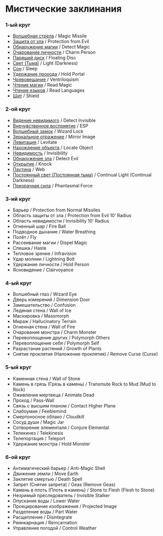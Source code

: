 # Мистические заклинания

### 1-ый круг

- [Волшебная стрела](arcane-spells/magic-missile.md) / Magic Missile
- [Защита от зла](arcane-spells/protection-from-evil.md) / Protection from Evil
- [Обнаружение магии](arcane-spells/detect-magic.md) / Detect Magic
- [Очарование личности](arcane-spells/charm-person.md) / Charm Person
- [Парящий диск](arcane-spells/floating-disk.md) / Floating Disc
- [Свет (Тьма)](arcane-spells/light.md) / Light (Darkness)
- [Сон](arcane-spells/sleep.md) / Sleep
- [Удержание прохода](arcane-spells/hold-portal.md) / Hold Portal
- [Чревовещание](arcane-spells/ventriloquism.md) / Ventriloquism
- [Чтение магии](arcane-spells/read-magic.md) / Read Magic
- [Чтение языков](arcane-spells/read-languages.md) / Read Languages
- [Щит](arcane-spells/shield.md) / Shield

### 2-ой круг

- [Видение невидимого](arcane-spells/detect-invisible.md) / Detect Invisible
- [Внечувственное восприятие](arcane-spells/esp.md) / ESP
- [Волшебный замок](arcane-spells/wizard-lock.md) / Wizard Lock
- [Зеркальное отражение](arcane-spells/mirror-image.md) / Mirror Image
- [Левитация](arcane-spells/levitate.md) / Levitate
- [Нахождение объекта](arcane-spells/locate-object.md) / Locate Object
- [Невидимость](arcane-spells/invisibility.md) / Invisibility
- [Обнаружение зла](arcane-spells/detect-evil.md) / Detect Evil
- [Открытие](arcane-spells/knock.md) / Knock
- [Паутина](arcane-spells/web.md) / Web
- [Постоянный свет (Постоянная тьма)](arcane-spells/continual-light.md) / Continual Light (Continual Darkness)
- [Призрачная сила](arcane-spells/phantasmal-force.md) / Phantasmal Force

### 3-ий круг

- Барьер / Protection from Normal Missiles
- Область защиты от зла / Protection from Evil 10’ Radius
- Область невидимости / Invisibility 10’ Radius
- Огненный шар / Fire Ball
- Подводное дыхание / Water Breathing
- Полёт / Fly
- Рассеивание магии / Dispel Magic
- Спешка / Haste
- Тепловое зрение / Infravision
- Удар молнии / Lightning Bolt
- Удержание личности / Hold Person
- Ясновидение / Clairvoyance
  
### 4-ый круг

- Волшебный глаз / Wizard Eye
- Дверь измерений / Dimension Door
- Замешательство / Confusion
- Ледяная стена / Wall of Ice
- Маскировка / Massmorph
- Мираж / Hallucinatory Terrain
- Огненная стена / Wall of Fire
- Очарование монстра / Charm Monster
- Перевоплощение других / Polymorph Others
- Перевоплощение себя / Polymorph Self
- Разрастание растений / Growth of Plants
- Снятие проклятия (Наложение проклятия) / Remove Curse (Curse)

### 5-ый круг

- Каменная стена / Wall of Stone
- Камень в грязь (Грязь в камень) / Transmute Rock to Mud (Mud to Rock)
- Оживление мертвеца / Animate Dead
- Проход / Pass-Wall
- Связь с высшим планом / Contact Higher Plane
- Слабоумие / Feeblemind
- Смертоносное облако / Cloudkill
- Сосуд души / Magic Jar
- Сотворение элементаля / Conjure Elemental
- Телекинез / Telekinesis
- Телепортация / Teleport
- Удержание монстра / Hold Monster

### 6-ой круг

- Антимагический барьер / Anti-Magic Shell
- Движение земли / Move Earth
- Заклятие смертью / Death Spell
- Запрет (Снятие запрета) / Geas (Remove Geas)
- Камень в плоть (Плоть в камень) / Stone to Flesh (Flesh to Stone)
- Незримый преследователь / Invisible Stalker
- Опускание воды / Lower Water
- Проецирование изображения / Projected Image
- Разделение воды / Part Water
- Расщепление / Disintegrate
- Реинкарнация / Reincarnation
- Управление погодой / Control Weather